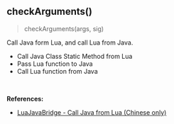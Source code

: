 
## checkArguments()

> checkArguments(args, sig)

Call Java form Lua, and call Lua from Java.

-   Call Java Class Static Method from Lua
-   Pass Lua function to Java
-   Call Lua function from Java

<br />

**References:**

-   [LuaJavaBridge - Call Java from Lua (Chinese only)](http://dualface.github.com/blog/2013/01/01/call-java-from-lua/)
